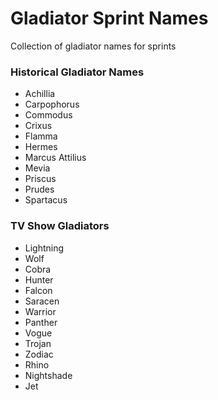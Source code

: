 # Gladiator Sprint Names
Collection of gladiator names for sprints


### Historical Gladiator Names
* Achillia
* Carpophorus
* Commodus
* Crixus
* Flamma
* Hermes
* Marcus Attilius
* Mevia
* Priscus
* Prudes
* Spartacus

### TV Show Gladiators
* Lightning
* Wolf
* Cobra
* Hunter
* Falcon
* Saracen
* Warrior
* Panther
* Vogue
* Trojan
* Zodiac
* Rhino
* Nightshade
* Jet
